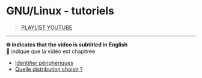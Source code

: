 # GNU/Linux - tutoriels

> [PLAYLIST YOUTUBE](https://www.youtube.com/playlist?list=PLrSOXFDHBtfFqy8rly2PTIhzKHVOOucPo)

---

**🌐 indicates that the video is subtitled in English**<br>
**🔢** indique que la vidéo est chapitrée

+ [Identifier périphériques](https://www.youtube.com/watch?v=MCCCxmfNTJo)
+ [Quelle distribution choisir ?](https://www.youtube.com/watch?v=6w2jBj8m7-8)
